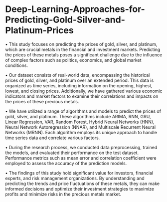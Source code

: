 # Deep-Learning-Approaches-for-Predicting-Gold-Silver-and-Platinum-Prices

•	This study focuses on predicting the prices of gold, silver, and platinum, which are crucial metals in the financial and investment markets. Predicting the prices of these metals poses a significant challenge due to the influence of complex factors such as politics, economics, and global market conditions.

•	Our dataset consists of real-world data, encompassing the historical prices of gold, silver, and platinum over an extended period. This data is organized as time series, including information on the opening, highest, lowest, and closing prices. Additionally, we have gathered various economic indicators and market factors to examine their correlations and impacts on the prices of these precious metals.

•	We have utilized a range of algorithms and models to predict the prices of gold, silver, and platinum. These algorithms include ARIMA, RNN, GRU, Linear Regression, VAR, Random Forest, Hybrid Neural Networks (HNN), Neural Network Autoregression (NNAR), and Multiscale Recurrent Neural Networks (MRNN). Each algorithm employs its unique approach to handle time series data and correlate various factors.

•	During the research process, we conducted data preprocessing, trained the models, and evaluated their performance on the test dataset. Performance metrics such as mean error and correlation coefficient were employed to assess the accuracy of the prediction models.

•	The findings of this study hold significant value for investors, financial experts, and risk management organizations. By understanding and predicting the trends and price fluctuations of these metals, they can make informed decisions and optimize their investment strategies to maximize profits and minimize risks in the precious metals market.
